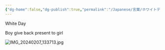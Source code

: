 ```yaml
---
{"dg-home":false,"dg-publish":true,"permalink":"/Japanese/言葉/ホワイトデー/","dgPassFrontmatter":true}
---
```


White Day

Boy give back present to girl

![IMG_20240207_133713.jpg](/img/user/resources/%E7%99%BD%E7%86%8A%E3%82%AB%E3%83%95%E3%82%A7/IMG_20240207_133713.jpg)
